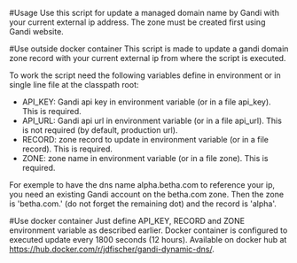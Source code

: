 #Usage
Use this script for update a managed domain name by Gandi with your current external ip address. The zone must be created first using Gandi website.

#Use outside docker container
This script is made to update a gandi domain zone record with your current external ip from where the script is executed.

To work the script need the following variables define in environment or in single line file at the classpath root:
* API_KEY: Gandi api key in environment variable (or in a file api_key). This is required.
* API_URL: Gandi api url in environment variable (or in a file api_url). This is not required (by default, production url).
* RECORD: zone record to update in environment variable (or in a file record). This is required.
* ZONE: zone name in environment variable (or in a file zone). This is required.

For exemple to have the dns name alpha.betha.com to reference your ip, you need an existing Gandi account on the betha.com zone. Then the zone is 'betha.com.' (do not forget the remaining dot) and the record is 'alpha'.

#Use docker container 
Just define API_KEY, RECORD and ZONE environment variable as described earlier. Docker container is configured to executed update every 1800 seconds (12 hours).
Available on docker hub at https://hub.docker.com/r/jdfischer/gandi-dynamic-dns/.
 